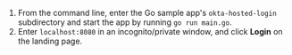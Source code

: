 1. From the command line, enter the Go sample app's `okta-hosted-login` subdirectory and start the <StackSelector snippet="applang" noSelector inline /> app by running `go run main.go`.
2. Enter `localhost:8080` in an incognito/private window, and click **Login** on the <StackSelector snippet="applang" noSelector inline /> landing page.
